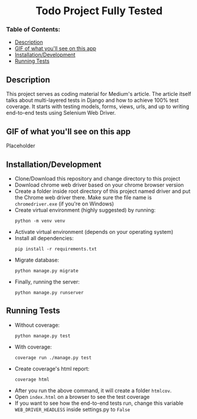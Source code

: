 <center><h1>Todo Project Fully Tested</h1></center>

### Table of Contents:
- [Description](#description)
- [GIF of what you'll see on this app](#gif-of-what-youll-see-on-this-app)
- [Installation/Development](#installationdevelopment)
- [Running Tests](#running-tests)

## Description
This project serves as coding material for Medium's article.  The article itself talks about multi-layered tests in Django and how to achieve 100% test coverage. It starts with testing models, forms, views, urls, and up to writing end-to-end tests using Selenium Web Driver.

## GIF of what you'll see on this app
Placeholder

## Installation/Development
- Clone/Download this repository and change directory to this project
- Download chrome web driver based on your chrome browser version
- Create a folder inside root directory of this project named driver and put the Chrome web driver there. Make sure the file name is `chromedriver.exe` (if you're on Windows)
- Create virtual environment (highly suggested) by running:
  ```shell
  python -m venv venv
  ```
- Activate virtual environment (depends on your operating system)
- Install all dependencies:
  ```shell
  pip install -r requirements.txt
  ```
- Migrate database:
  ```shell
  python manage.py migrate
  ```
- Finally, running the server:
  ```shell
  python manage.py runserver
  ```


## Running Tests
- Without coverage:
  ```shell
  python manage.py test
  ```
- With coverage:
  ```shell
  coverage run ./manage.py test
  ```
- Create coverage's html report:
  ```shell
  coverage html
  ```
- After you run the above command, it will create a folder `htmlcov`.
- Open `index.html` on a browser to see the test coverage
- If you want to see how the end-to-end tests run, change this variable `WEB_DRIVER_HEADLESS` inside settings.py to `False`